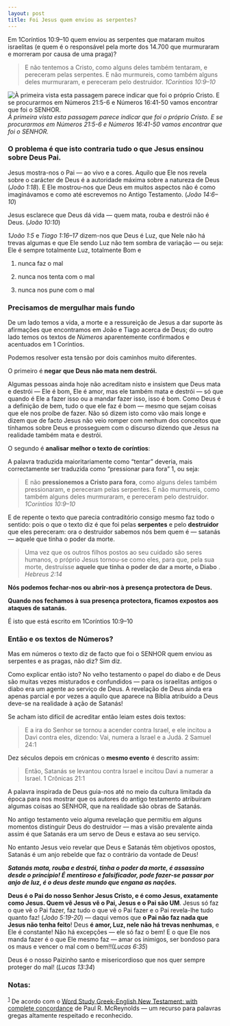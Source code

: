 ```yaml
---
layout: post
title: Foi Jesus quem enviou as serpentes?
---
```


Em 1Coríntios 10:9–10 quem enviou as serpentes que mataram muitos israelitas (e quem é o responsável pela morte dos 14.700 que murmuraram e morreram por causa de uma praga)?
> E não tentemos a Cristo, como alguns deles também tentaram, e pereceram pelas serpentes.
E não murmureis, como também alguns deles murmuraram, e pereceram pelo destruidor.
> *1Coríntios 10:9–10*

![À primeira vista esta passagem parece indicar que foi o próprio Cristo. E se procurarmos em *Números 21:5-6* e *Números 16:41-50* vamos encontrar que foi o SENHOR.](https://cdn-images-1.medium.com/max/2048/1*gtqYFTAXZ4KUHCSzBajKnQ.jpeg)*À primeira vista esta passagem parece indicar que foi o próprio Cristo. E se procurarmos em *Números 21:5-6* e *Números 16:41-50* vamos encontrar que foi o SENHOR.*

### O problema é que isto contraria tudo o que Jesus ensinou sobre Deus Pai.

Jesus mostra-nos o Pai — ao vivo e a cores. Aquilo que Ele nos revela sobre o carácter de Deus é a autoridade máxima sobre a natureza de Deus (*João 1:18*). E Ele mostrou-nos que Deus em muitos aspectos não é como imaginávamos e como até escrevemos no Antigo Testamento. (*João 14:6–10*)

Jesus esclarece que Deus dá vida — quem mata, rouba e destrói não é Deus. (*João 10:10*)

*1João 1:5* e *Tiago 1:16–17* dizem-nos que Deus é Luz, que Nele não há trevas algumas e que Ele sendo Luz não tem sombra de variação — ou seja: Ele é sempre totalmente Luz, totalmente Bom e

1. nunca faz o mal

1. nunca nos tenta com o mal

1. nunca nos pune com o mal

### Precisamos de mergulhar mais fundo

De um lado temos a vida, a morte e a ressureição de Jesus a dar suporte às afirmações que encontramos em João e Tiago acerca de Deus; do outro lado temos os textos de *Números* aparentemente confirmados e acentuados em 1 Coríntios.

Podemos resolver esta tensão por dois caminhos muito diferentes.

O primeiro é **negar** **que Deus não mata nem destrói.**

Algumas pessoas ainda hoje não acreditam nisto e insistem que Deus mata e destrói — Ele é bom, Ele é amor, mas ele também mata e destrói — só que quando é Ele a fazer isso ou a mandar fazer isso, isso é bom. Como Deus é a definição de bem, tudo o que ele faz é bom — mesmo que sejam coisas que ele nos proíbe de fazer. Não só dizem isto como vão mais longe e dizem que de facto Jesus não veio romper com nenhum dos conceitos que tínhamos sobre Deus e prosseguem com o discurso dizendo que Jesus na realidade também mata e destrói.

O segundo é **analisar melhor o texto de coríntios**:

A palavra traduzida maioritariamente como “tentar” deveria, mais correctamente ser traduzida como “pressionar para fora” <a name="myfootnote1">1</a>, ou seja:
> E não **pressionemos a Cristo para fora**, como alguns deles também pressionaram, e pereceram pelas serpentes.
E não murmureis, como também alguns deles murmuraram, e pereceram pelo destruidor.
> *1Coríntios 10:9–10*

E de repente o texto que parecia contraditório consigo mesmo faz todo o sentido: pois o que o texto diz é que foi pelas **serpentes** e pelo **destruidor** que eles pereceram: ora o destruidor sabemos nós bem quem é — satanás — aquele que tinha o poder da morte.
> Uma vez que os outros filhos postos ao seu cuidado são seres humanos, o próprio Jesus tornou-se como eles, para que, pela sua morte, destruísse **aquele que tinha o poder de dar a morte, o Diabo** .
> *Hebreus 2:14*

**Nós podemos fechar-nos ou abrir-nos à presença protectora de Deus.**

**Quando nos fechamos à sua presença protectora, ficamos expostos aos ataques de satanás.**

É isto que está escrito em 1Coríntios 10:9–10

### Então e os textos de Números?

Mas em números o texto diz de facto que foi o SENHOR quem enviou as serpentes e as pragas, não diz? Sim diz.

Como explicar então isto? No velho testamento o papel do diabo e de Deus são muitas vezes misturados e confundidos — para os israelitas antigos o diabo era um agente ao serviço de Deus. A revelação de Deus ainda era apenas parcial e por vezes a aquilo que aparece na Bíblia atribuído a Deus deve-se na realidade à ação de Satanás!

Se acham isto difícil de acreditar então leiam estes dois textos:
> E a ira do Senhor se tornou a acender contra Israel, e ele incitou a Davi contra eles, dizendo: Vai, numera a Israel e a Judá.
> 2 Samuel 24:1

Dez séculos depois em crónicas o **mesmo evento** é descrito assim:
> Então, Satanás se levantou contra Israel e incitou Davi a numerar a Israel.
> 1 Crônicas 21:1

A palavra inspirada de Deus guia-nos até no meio da cultura limitada da época para nos mostrar que os autores do antigo testamento atribuíram algumas coisas ao SENHOR, que na realidade são obras de Satanás.

No antigo testamento veio alguma revelação que permitiu em alguns momentos distinguir Deus do destruidor — mas a visão prevalente ainda assim é que Satanás era um servo de Deus e estava ao seu serviço.

No entanto Jesus veio revelar que Deus e Satanás têm objetivos opostos, Satanás é um anjo rebelde que faz o contrário da vontade de Deus!

***Satanás mata, rouba e destrói, tinha o poder da morte, é assassino desde o principio! É mentiroso e falsificador, pode fazer-se passar por anjo de luz, é o deus deste mundo que engana as nações.***

**Deus é o Pai do nosso Senhor Jesus Cristo, e é como Jesus, exatamente como Jesus. Quem vê Jesus vê o Pai, Jesus e o Pai são UM**. Jesus só faz o que vê o Pai fazer, faz tudo o que vê o Pai fazer e o Pai revela-lhe tudo quanto faz! (*João 5:19-20*) — daqui vemos que **o Pai não faz nada que Jesus não tenha feito**! Deus **é amor, Luz, nele não há trevas nenhumas**, e Ele é constante! Não há excepções — ele só faz o bem! E o que Ele nos manda fazer é o que Ele mesmo faz — amar os inimigos, ser bondoso para os maus e vencer o mal com o bem!!(*Lucas 6:35*)

Deus é o nosso Paizinho santo e misericordioso que nos quer sempre proteger do mal! (*Lucas 13:34*)

### Notas:

<sup>[1](#myfootnote1)</sup> De acordo com o [Word Study Greek-English New Testament: with complete concordance](https://www.amazon.com/Word-Study-Greek-English-New-Testament/dp/0842382909) de Paul R. McReynolds — um recurso para palavras gregas altamente respeitado e reconhecido.
